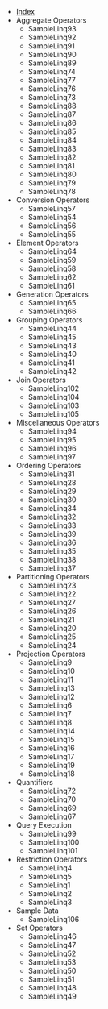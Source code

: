   * [Index](SamplesIndex.md)
  * Aggregate Operators
    * SampleLinq93
    * SampleLinq92
    * SampleLinq91
    * SampleLinq90
    * SampleLinq89
    * SampleLinq74
    * SampleLinq77
    * SampleLinq76
    * SampleLinq73
    * SampleLinq88
    * SampleLinq87
    * SampleLinq86
    * SampleLinq85
    * SampleLinq84
    * SampleLinq83
    * SampleLinq82
    * SampleLinq81
    * SampleLinq80
    * SampleLinq79
    * SampleLinq78
  * Conversion Operators
    * SampleLinq57
    * SampleLinq54
    * SampleLinq56
    * SampleLinq55
  * Element Operators
    * SampleLinq64
    * SampleLinq59
    * SampleLinq58
    * SampleLinq62
    * SampleLinq61
  * Generation Operators
    * SampleLinq65
    * SampleLinq66
  * Grouping Operators
    * SampleLinq44
    * SampleLinq45
    * SampleLinq43
    * SampleLinq40
    * SampleLinq41
    * SampleLinq42
  * Join Operators
    * SampleLinq102
    * SampleLinq104
    * SampleLinq103
    * SampleLinq105
  * Miscellaneous Operators
    * SampleLinq94
    * SampleLinq95
    * SampleLinq96
    * SampleLinq97
  * Ordering Operators
    * SampleLinq31
    * SampleLinq28
    * SampleLinq29
    * SampleLinq30
    * SampleLinq34
    * SampleLinq32
    * SampleLinq33
    * SampleLinq39
    * SampleLinq36
    * SampleLinq35
    * SampleLinq38
    * SampleLinq37
  * Partitioning Operators
    * SampleLinq23
    * SampleLinq22
    * SampleLinq27
    * SampleLinq26
    * SampleLinq21
    * SampleLinq20
    * SampleLinq25
    * SampleLinq24
  * Projection Operators
    * SampleLinq9
    * SampleLinq10
    * SampleLinq11
    * SampleLinq13
    * SampleLinq12
    * SampleLinq6
    * SampleLinq7
    * SampleLinq8
    * SampleLinq14
    * SampleLinq15
    * SampleLinq16
    * SampleLinq17
    * SampleLinq19
    * SampleLinq18
  * Quantifiers
    * SampleLinq72
    * SampleLinq70
    * SampleLinq69
    * SampleLinq67
  * Query Execution
    * SampleLinq99
    * SampleLinq100
    * SampleLinq101
  * Restriction Operators
    * SampleLinq4
    * SampleLinq5
    * SampleLinq1
    * SampleLinq2
    * SampleLinq3
  * Sample Data
    * SampleLinq106
  * Set Operators
    * SampleLinq46
    * SampleLinq47
    * SampleLinq52
    * SampleLinq53
    * SampleLinq50
    * SampleLinq51
    * SampleLinq48
    * SampleLinq49